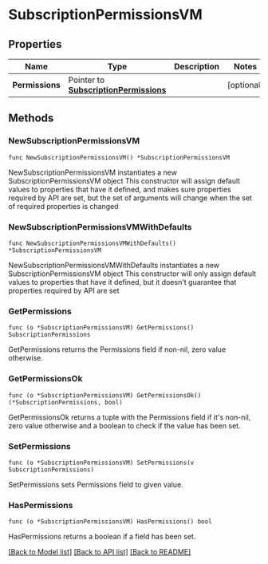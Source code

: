 # SubscriptionPermissionsVM

## Properties

Name | Type | Description | Notes
------------ | ------------- | ------------- | -------------
**Permissions** | Pointer to [**SubscriptionPermissions**](SubscriptionPermissions.md) |  | [optional] 

## Methods

### NewSubscriptionPermissionsVM

`func NewSubscriptionPermissionsVM() *SubscriptionPermissionsVM`

NewSubscriptionPermissionsVM instantiates a new SubscriptionPermissionsVM object
This constructor will assign default values to properties that have it defined,
and makes sure properties required by API are set, but the set of arguments
will change when the set of required properties is changed

### NewSubscriptionPermissionsVMWithDefaults

`func NewSubscriptionPermissionsVMWithDefaults() *SubscriptionPermissionsVM`

NewSubscriptionPermissionsVMWithDefaults instantiates a new SubscriptionPermissionsVM object
This constructor will only assign default values to properties that have it defined,
but it doesn't guarantee that properties required by API are set

### GetPermissions

`func (o *SubscriptionPermissionsVM) GetPermissions() SubscriptionPermissions`

GetPermissions returns the Permissions field if non-nil, zero value otherwise.

### GetPermissionsOk

`func (o *SubscriptionPermissionsVM) GetPermissionsOk() (*SubscriptionPermissions, bool)`

GetPermissionsOk returns a tuple with the Permissions field if it's non-nil, zero value otherwise
and a boolean to check if the value has been set.

### SetPermissions

`func (o *SubscriptionPermissionsVM) SetPermissions(v SubscriptionPermissions)`

SetPermissions sets Permissions field to given value.

### HasPermissions

`func (o *SubscriptionPermissionsVM) HasPermissions() bool`

HasPermissions returns a boolean if a field has been set.


[[Back to Model list]](../README.md#documentation-for-models) [[Back to API list]](../README.md#documentation-for-api-endpoints) [[Back to README]](../README.md)


